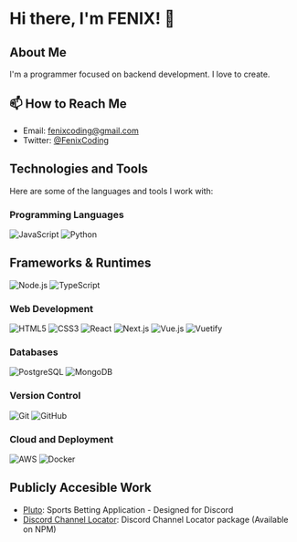 # Hi there, I'm FENIX! 👋

## About Me
I'm a programmer focused on backend development. I love to create.

## 📫 How to Reach Me
- Email: [fenixcoding@gmail.com](mailto:fenixcoding@gmail.com)
- Twitter: [@FenixCoding](https://twitter.com/FenixCoding)

## Technologies and Tools
Here are some of the languages and tools I work with:

### Programming Languages
![JavaScript](https://img.shields.io/badge/-JavaScript-F7DF1E?logo=javascript&logoColor=white&style=flat-square)
<img src="https://img.shields.io/badge/-Python-3776AB?logo=python&logoColor=white&style=flat" alt="Python">

## Frameworks & Runtimes
![Node.js](https://img.shields.io/badge/-Node.js-339933?logo=node.js&logoColor=white&style=flat-square)
![TypeScript](https://img.shields.io/badge/-TypeScript-007ACC?logo=typescript&logoColor=white&style=flat-square)

### Web Development
![HTML5](https://img.shields.io/badge/-HTML5-E34F26?logo=html5&logoColor=white&style=flat-square)
![CSS3](https://img.shields.io/badge/-CSS3-1572B6?logo=css3&logoColor=white&style=flat-square)
![React](https://img.shields.io/badge/-React-61DAFB?logo=react&logoColor=white&style=flat-square)
![Next.js](https://img.shields.io/badge/-Next.js-000000?logo=next.js&logoColor=white&style=flat-square)
![Vue.js](https://img.shields.io/badge/-Vue.js-4FC08D?logo=vue.js&logoColor=white&style=flat")
<img src="https://img.shields.io/badge/-Vuetify-1867C0?logo=vuetify&logoColor=white&style=flat" alt="Vuetify">


### Databases
![PostgreSQL](https://img.shields.io/badge/-PostgreSQL-336791?logo=postgresql&logoColor=white&style=flat-square)
![MongoDB](https://img.shields.io/badge/-MongoDB-47A248?logo=mongodb&logoColor=white&style=flat-square)

### Version Control
![Git](https://img.shields.io/badge/-Git-F05032?logo=git&logoColor=white&style=flat-square)
![GitHub](https://img.shields.io/badge/-GitHub-181717?logo=github&logoColor=white&style=flat-square)

### Cloud and Deployment
![AWS](https://img.shields.io/badge/-AWS-232F3E?logo=amazon-aws&logoColor=white&style=flat-square)
<img src="https://img.shields.io/badge/-Docker-2496ED?logo=docker&logoColor=white&style=flat" alt="Docker">

## Publicly Accesible Work
- [Pluto](https://github.com/fearandesire/Pluto-Betting-Bot): Sports Betting Application - Designed for Discord
- [Discord Channel Locator](https://github.com/fearandesire/discord-channel-locator): Discord Channel Locator package (Available on NPM)
